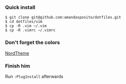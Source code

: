 ### Quick install

``` 
$ git clone git@github.com:amandasposito/dotfiles.git
$ cd dotfiles/vim
$ cp -R .vim ~/.vim
$ cp -R .vimrc ~/.vimrc
```

### Don't forget the colors
[NordTheme](https://www.nordtheme.com/docs/ports/vim/installation)

### Finish him
Run `:PlugInstall` afterwards
